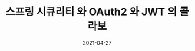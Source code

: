 ---
title: 스프링 시큐리티 와 OAuth2 와 JWT 의 콜라보
date: 2021-04-27
pin: false
tags:
- Spring
- OAuth 2.0
- JWT
---
